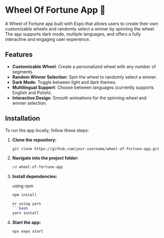# Wheel Of Fortune App 👋

A Wheel of Fortune app built with Expo that allows users to create their own customizable wheels and randomly select a winner by spinning the wheel. The app supports dark mode, multiple languages, and offers a fully interactive and engaging user experience.

## Features

- **Customizable Wheel**: Create a personalized wheel with any number of segments.
- **Random Winner Selection**: Spin the wheel to randomly select a winner.
- **Dark Mode**: Toggle between light and dark themes.
- **Multilingual Support**: Choose between languages (currently supports English and Polish).
- **Interactive Design**: Smooth animations for the spinning wheel and winner selection.

## Installation

To run the app locally, follow these steps:

1. **Clone the repository:**

   ```bash
   git clone https://github.com/your-username/wheel-of-fortune-app.git

2. **Navigate into the project folder:**

   ```bash
   cd wheel-of-fortune-app

3. **Install dependencies:**

   using npm
   ```bash
   npm install

   or using yarn
   ```bash
   yarn install

4. **Start the app:**

   ```bash
   npx expo start
